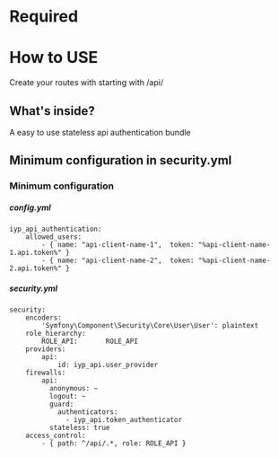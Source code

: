 Required
========================

How to USE
========================
Create your routes with starting with /api/

What's inside?
--------------
A easy to use stateless api authentication bundle

Minimum configuration in security.yml 
--------------
### Minimum configuration  
##### config.yml
```YML
iyp_api_authentication:
    allowed_users:
        - { name: "api-client-name-1",  token: "%api-client-name-1.api.token%" }
        - { name: "api-client-name-2",  token: "%api-client-name-2.api.token%" }
```

##### security.yml 

```YML
security:
    encoders:
        'Symfony\Component\Security\Core\User\User': plaintext
    role_hierarchy:
        ROLE_API:       ROLE_API
    providers:
        api:
            id: iyp_api.user_provider
    firewalls:
        api:
          anonymous: ~
          logout: ~
          guard:
            authenticators:
              - iyp_api.token_authenticator
          stateless: true
    access_control:
        - { path: ^/api/.*, role: ROLE_API }

```
